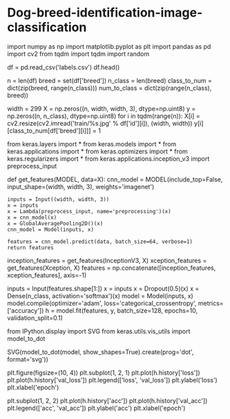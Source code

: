 # Dog-breed-identification-image-classification

import numpy as np
import matplotlib.pyplot as plt
import pandas as pd
import cv2
from tqdm import tqdm
import random

df = pd.read_csv('labels.csv')
df.head()

n = len(df)
breed = set(df['breed'])
n_class = len(breed)
class_to_num = dict(zip(breed, range(n_class)))
num_to_class = dict(zip(range(n_class), breed))

width = 299
X = np.zeros((n, width, width, 3), dtype=np.uint8)
y = np.zeros((n, n_class), dtype=np.uint8)
for i in tqdm(range(n)):
    X[i] = cv2.resize(cv2.imread('train/%s.jpg' % df['id'][i]), (width, width))
    y[i][class_to_num[df['breed'][i]]] = 1


from keras.layers import *
from keras.models import *
from keras.applications import *
from keras.optimizers import *
from keras.regularizers import *
from keras.applications.inception_v3 import preprocess_input

def get_features(MODEL, data=X):
    cnn_model = MODEL(include_top=False, input_shape=(width, width, 3), weights='imagenet')
    
    inputs = Input((width, width, 3))
    x = inputs
    x = Lambda(preprocess_input, name='preprocessing')(x)
    x = cnn_model(x)
    x = GlobalAveragePooling2D()(x)
    cnn_model = Model(inputs, x)

    features = cnn_model.predict(data, batch_size=64, verbose=1)
    return features

inception_features = get_features(InceptionV3, X)
xception_features = get_features(Xception, X)
features = np.concatenate([inception_features, xception_features], axis=-1)

inputs = Input(features.shape[1:])
x = inputs
x = Dropout(0.5)(x)
x = Dense(n_class, activation='softmax')(x)
model = Model(inputs, x)
model.compile(optimizer='adam',
              loss='categorical_crossentropy',
              metrics=['accuracy'])
h = model.fit(features, y, batch_size=128, epochs=10, validation_split=0.1)

from IPython.display import SVG
from keras.utils.vis_utils import model_to_dot

SVG(model_to_dot(model, show_shapes=True).create(prog='dot', format='svg'))

plt.figure(figsize=(10, 4))
plt.subplot(1, 2, 1)
plt.plot(h.history['loss'])
plt.plot(h.history['val_loss'])
plt.legend(['loss', 'val_loss'])
plt.ylabel('loss')
plt.xlabel('epoch')

plt.subplot(1, 2, 2)
plt.plot(h.history['acc'])
plt.plot(h.history['val_acc'])
plt.legend(['acc', 'val_acc'])
plt.ylabel('acc')
plt.xlabel('epoch')
